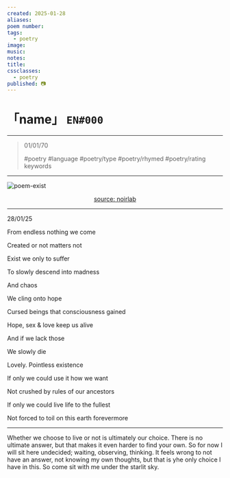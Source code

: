 ```yaml
---
created: 2025-01-28
aliases:
poem number:
tags:
  - poetry
image:
music:
notes:
title:
cssclasses:
  - poetry
published: 📷
---
```

# 「name」 `EN#000`

---

> 01/01/70
>  
> #poetry
> #language
> #poetry/type
> #poetry/rhymed
> #poetry/rating
> keywords

---

![poem-exist](../!art/poem-exist.jpg)


<center class="img_caption"><a href="https://noirlab.edu/public/images/noao-02677/" class="source-link">source: noirlab</a></center>

---

28/01/25

From endless nothing we come

Created or not matters not 

Exist we only to suffer

To slowly descend into madness 

And chaos

  

We cling onto hope

Cursed beings that consciousness gained

Hope, sex & love keep us alive

And if we lack those 

We slowly die 

  

Lovely. Pointless existence 

If only we could use it how we want

Not crushed by rules of our ancestors

If only we could live life to the fullest

Not forced to toil on this earth forevermore

  

---

  

Whether we choose to live or not is ultimately our choice. There is no ultimate answer, but that makes it even harder to find your own. So for now I will sit here undecided; waiting, observing, thinking. It feels wrong to not have an answer, not knowing my own thoughts, but that is yhe only choice I have in this. So come sit with me under the starlit sky.